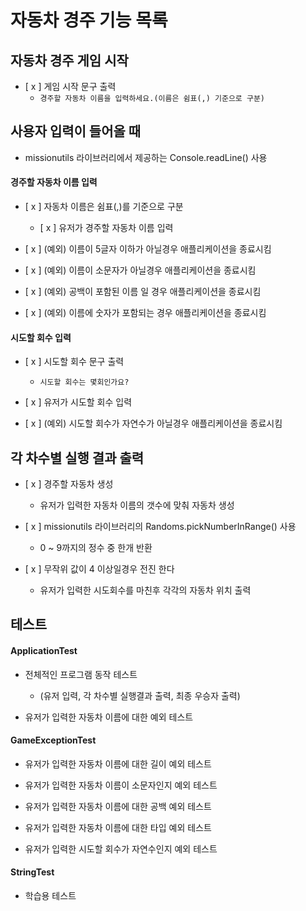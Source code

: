 # 자동차 경주 기능 목록

## 자동차 경주 게임 시작

- [ x ] 게임 시작 문구 출력
    - `경주할 자동차 이름을 입력하세요.(이름은 쉼표(,) 기준으로 구분)`

## 사용자 입력이 들어올 때

- missionutils 라이브러리에서 제공하는 Console.readLine() 사용

#### 경주할 자동차 이름 입력

- [ x ] 자동차 이름은 쉼표(,)를 기준으로 구분
    - [ x ] 유저가 경주할 자동차 이름 입력


- [ x ] (예외) 이름이 5글자 이하가 아닐경우 애플리케이션을 종료시킴
- [ x ] (예외) 이름이 소문자가 아닐경우 애플리케이션을 종료시킴
- [ x ] (예외) 공백이 포함된 이름 일 경우 애플리케이션을 종료시킴
- [ x ] (예외) 이름에 숫자가 포함되는 경우 애플리케이션을 종료시킴

#### 시도할 회수 입력

- [ x ] 시도할 회수 문구 출력
    - `시도할 회수는 몇회인가요?`


- [ x ] 유저가 시도할 회수 입력


- [ x ] (예외) 시도할 회수가 자연수가 아닐경우 애플리케이션을 종료시킴

## 각 차수별 실행 결과 출력

- [ x ] 경주할 자동차 생성
    - 유저가 입력한 자동차 이름의 갯수에 맞춰 자동차 생성


- [ x ] missionutils 라이브러리의 Randoms.pickNumberInRange() 사용
    - 0 ~ 9까지의 정수 중 한개 반환


- [ x ] 무작위 값이 4 이상일경우 전진 한다
    - 유저가 입력한 시도회수를 마친후 각각의 자동차 위치 출력

## 테스트

#### ApplicationTest

- 전체적인 프로그램 동작 테스트
  - (유저 입력, 각 차수별 실행결과 출력, 최종 우승자 출력)


- 유저가 입력한 자동차 이름에 대한 예외 테스트

#### GameExceptionTest

- 유저가 입력한 자동차 이름에 대한 길이 예외 테스트
- 유저가 입력한 자동차 이름이 소문자인지 예외 테스트
- 유저가 입력한 자동차 이름에 대한 공백 예외 테스트
- 유저가 입력한 자동차 이름에 대한 타입 예외 테스트


- 유저가 입력한 시도할 회수가 자연수인지 예외 테스트

#### StringTest

- 학습용 테스트